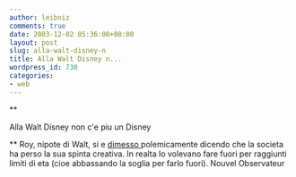 ```yaml
---
author: leibniz
comments: true
date: 2003-12-02 05:36:00+00:00
layout: post
slug: alla-walt-disney-n
title: Alla Walt Disney n...
wordpress_id: 730
categories:
- web
---
```


 **  

Alla Walt Disney non c'e piu un Disney   


**   Roy, nipote di Walt, si e  [ dimesso ](http://permanent.nouvelobs.com/economie/20031201.OBS0555.html)polemicamente dicendo che la societa ha perso la sua spinta creativa. In realta lo volevano fare fuori per raggiunti limiti di eta (cioe abbassando la soglia per farlo fuori).
  Nouvel Observateur

